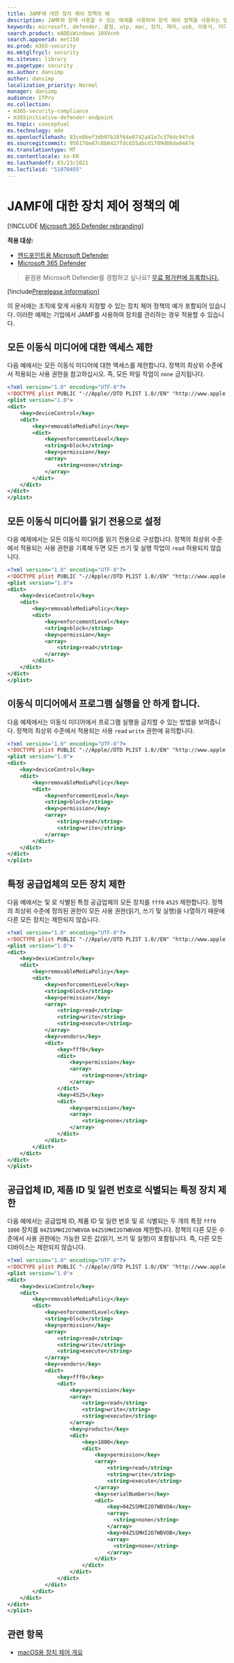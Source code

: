 ```yaml
---
title: JAMF에 대한 장치 제어 정책의 예
description: JAMF와 함께 사용할 수 있는 예제를 사용하여 장치 제어 정책을 사용하는 방법을 설명합니다.
keywords: microsoft, defender, 끝점, atp, mac, 장치, 제어, usb, 이동식, 미디어, jamf
search.product: eADQiWindows 10XVcnh
search.appverid: met150
ms.prod: m365-security
ms.mktglfcycl: security
ms.sitesec: library
ms.pagetype: security
ms.author: dansimp
author: dansimp
localization_priority: Normal
manager: dansimp
audience: ITPro
ms.collection:
- m365-security-compliance
- m365initiative-defender-endpoint
ms.topic: conceptual
ms.technology: mde
ms.openlocfilehash: 83ce0bef3db97b28f64e0742a41e7c376dc947c6
ms.sourcegitcommit: 956176ed7c8b8427fdc655abcd1709d86da9447e
ms.translationtype: MT
ms.contentlocale: ko-KR
ms.lasthandoff: 03/23/2021
ms.locfileid: "51070455"
---
```

# <a name="examples-of-device-control-policies-for-jamf"></a>JAMF에 대한 장치 제어 정책의 예

[!INCLUDE [Microsoft 365 Defender rebranding](../../includes/microsoft-defender.md)]

**적용 대상:**
- [엔드포인트용 Microsoft Defender](https://go.microsoft.com/fwlink/p/?linkid=2146631)
- [Microsoft 365 Defender](https://go.microsoft.com/fwlink/?linkid=2118804)

> 끝점용 Microsoft Defender를 경험하고 싶나요? [무료 평가판에 등록합니다.](https://www.microsoft.com/microsoft-365/windows/microsoft-defender-atp?ocid=docs-wdatp-exposedapis-abovefoldlink)

[!include[Prerelease information](../../includes/prerelease.md)]

이 문서에는 조직에 맞게 사용자 지정할 수 있는 장치 제어 정책의 예가 포함되어 있습니다. 이러한 예제는 기업에서 JAMF를 사용하여 장치를 관리하는 경우 적용할 수 있습니다.

## <a name="restrict-access-to-all-removable-media"></a>모든 이동식 미디어에 대한 액세스 제한

다음 예에서는 모든 이동식 미디어에 대한 액세스를 제한합니다. 정책의 최상위 수준에서 적용되는 사용 권한을 참고하십시오. 즉, 모든 파일 작업이 `none` 금지됩니다.

```xml
<?xml version="1.0" encoding="UTF-8"?> 
<!DOCTYPE plist PUBLIC "-//Apple//DTD PLIST 1.0//EN" "http://www.apple.com/DTDs/PropertyList-1.0.dtd"> 
<plist version="1.0"> 
<dict> 
    <key>deviceControl</key> 
    <dict> 
        <key>removableMediaPolicy</key> 
        <dict> 
            <key>enforcementLevel</key> 
            <string>block</string> 
            <key>permission</key> 
            <array> 
                <string>none</string> 
            </array> 
        </dict> 
    </dict> 
</dict> 
</plist>
```

## <a name="set-all-removable-media-to-be-read-only"></a>모든 이동식 미디어를 읽기 전용으로 설정

다음 예제에서는 모든 이동식 미디어를 읽기 전용으로 구성합니다. 정책의 최상위 수준에서 적용되는 사용 권한을 기록해 두면 모든 쓰기 및 실행 작업이 `read` 허용되지 않습니다.

```xml
<?xml version="1.0" encoding="UTF-8"?> 
<!DOCTYPE plist PUBLIC "-//Apple//DTD PLIST 1.0//EN" "http://www.apple.com/DTDs/PropertyList-1.0.dtd"> 
<plist version="1.0"> 
<dict> 
    <key>deviceControl</key> 
    <dict> 
        <key>removableMediaPolicy</key> 
        <dict> 
            <key>enforcementLevel</key> 
            <string>block</string> 
            <key>permission</key> 
            <array> 
                <string>read</string> 
            </array> 
        </dict> 
    </dict> 
</dict> 
</plist>
```

## <a name="disallow-program-execution-from-removable-media"></a>이동식 미디어에서 프로그램 실행을 안 하게 합니다.

다음 예제에서는 이동식 미디어에서 프로그램 실행을 금지할 수 있는 방법을 보여줍니다. 정책의 최상위 수준에서 적용되는 사용 `read` `write` 권한에 유의합니다.

```xml
<?xml version="1.0" encoding="UTF-8"?> 
<!DOCTYPE plist PUBLIC "-//Apple//DTD PLIST 1.0//EN" "http://www.apple.com/DTDs/PropertyList-1.0.dtd"> 
<plist version="1.0"> 
<dict> 
    <key>deviceControl</key> 
    <dict> 
        <key>removableMediaPolicy</key> 
        <dict> 
            <key>enforcementLevel</key> 
            <string>block</string> 
            <key>permission</key> 
            <array> 
                <string>read</string>
                <string>write</string> 
            </array> 
        </dict> 
    </dict> 
</dict> 
</plist>
```

## <a name="restrict-all-devices-from-specific-vendors"></a>특정 공급업체의 모든 장치 제한

다음 예에서는 및 로 식별된 특정 공급업체의 모든 장치를 `fff0` `4525` 제한합니다. 정책의 최상위 수준에 정의된 권한이 모든 사용 권한(읽기, 쓰기 및 실행)을 나열하기 때문에 다른 모든 장치는 제한되지 않습니다.

```xml
<?xml version="1.0" encoding="UTF-8"?> 
<!DOCTYPE plist PUBLIC "-//Apple//DTD PLIST 1.0//EN" "http://www.apple.com/DTDs/PropertyList-1.0.dtd"> 
<plist version="1.0"> 
<dict> 
    <key>deviceControl</key> 
    <dict> 
        <key>removableMediaPolicy</key> 
        <dict> 
            <key>enforcementLevel</key> 
            <string>block</string> 
            <key>permission</key> 
            <array> 
                <string>read</string>
                <string>write</string>
                <string>execute</string> 
            </array> 
            <key>vendors</key> 
            <dict> 
                <key>fff0</key> 
                <dict> 
                    <key>permission</key> 
                    <array> 
                        <string>none</string> 
                    </array> 
                </dict> 
                <key>4525</key> 
                <dict> 
                    <key>permission</key> 
                    <array>                         
                        <string>none</string> 
                    </array> 
                </dict> 
            </dict> 
        </dict> 
    </dict> 
</dict> 
</plist> 
```

## <a name="restrict-specific-devices-identified-by-vendor-id-product-id-and-serial-number"></a>공급업체 ID, 제품 ID 및 일련 번호로 식별되는 특정 장치 제한

다음 예에서는 공급업체 ID, 제품 ID 및 일련 번호 및 로 식별되는 두 개의 특정 `fff0` `1000` 장치를 `04ZSSMHI2O7WBVOA` `04ZSSMHI2O7WBVOB` 제한합니다. 정책의 다른 모든 수준에서 사용 권한에는 가능한 모든 값(읽기, 쓰기 및 실행)이 포함됩니다. 즉, 다른 모든 디바이스는 제한되지 않습니다.

```xml
<?xml version="1.0" encoding="UTF-8"?> 
<!DOCTYPE plist PUBLIC "-//Apple//DTD PLIST 1.0//EN" "http://www.apple.com/DTDs/PropertyList-1.0.dtd"> 
<plist version="1.0"> 
<dict> 
    <key>deviceControl</key> 
    <dict> 
        <key>removableMediaPolicy</key> 
        <dict> 
            <key>enforcementLevel</key> 
            <string>block</string> 
            <key>permission</key> 
            <array> 
                <string>read</string>
                <string>write</string>
                <string>execute</string>
            </array> 
            <key>vendors</key> 
            <dict> 
                <key>fff0</key> 
                <dict> 
                    <key>permission</key> 
                    <array> 
                        <string>read</string> 
                        <string>write</string>
                        <string>execute</string> 
                    </array> 
                    <key>products</key> 
                    <dict> 
                        <key>1000</key> 
                        <dict> 
                            <key>permission</key> 
                            <array> 
                                <string>read</string> 
                                <string>write</string>
                                <string>execute</string>
                            </array> 
                            <key>serialNumbers</key> 
                            <dict> 
                                <key>04ZSSMHI2O7WBVOA</key> 
                                <array> 
                                  <string>none</string> 
                                </array> 
                                <key>04ZSSMHI2O7WBVOB</key>
                                <array> 
                                  <string>none</string> 
                                </array> 
                            </dict> 
                        </dict> 
                    </dict> 
                </dict>
            </dict> 
        </dict> 
    </dict> 
</dict> 
</plist> 
```

## <a name="related-topics"></a>관련 항목

- [macOS용 장치 제어 개요](mac-device-control-overview.md)
